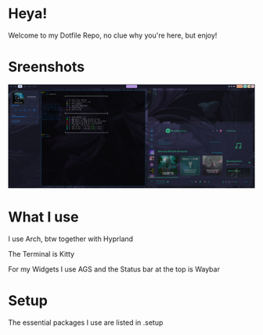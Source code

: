 # Heya!

Welcome to my Dotfile Repo, no clue why you're here, but enjoy!

# Sreenshots

![](.dotfiles/images/Desktop.png)

# What I use

I use Arch, btw together with Hyprland

The Terminal is Kitty

For my Widgets I use AGS and the Status bar at the top is Waybar

# Setup

The essential packages I use are listed in .setup
